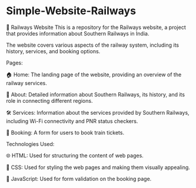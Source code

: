 # Simple-Website-Railways
🚂 Railways Website
This is a repository for the Railways website, a project that provides information about Southern Railways in India. 

The website covers various aspects of the railway system, including its history, services, and booking options.

Pages:

🏠 Home: The landing page of the website, providing an overview of the railway services.

🚄 About: Detailed information about Southern Railways, its history, and its role in connecting different regions.

🛠️ Services: Information about the services provided by Southern Railways, including Wi-Fi connectivity and PNR status checkers.

🎫 Booking: A form for users to book train tickets.

Technologies Used:

🌐 HTML: Used for structuring the content of web pages.

🎨 CSS: Used for styling the web pages and making them visually appealing.

📜 JavaScript: Used for form validation on the booking page.
